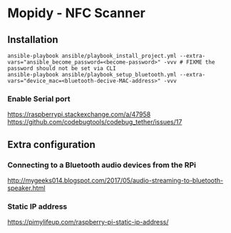 # Mopidy - NFC Scanner

## Installation

```shell
ansible-playbook ansible/playbook_install_project.yml --extra-vars="ansible_become_password=<become-password>" -vvv # FIXME the password should not be set via CLI
ansible-playbook ansible/playbook_setup_bluetooth.yml --extra-vars="device_mac=<bluetooth-decive-MAC-address>" -vvv
```

### Enable Serial port

https://raspberrypi.stackexchange.com/a/47958
https://github.com/codebugtools/codebug_tether/issues/17

## Extra configuration

### Connecting to a Bluetooth audio devices from the RPi

http://mygeeks014.blogspot.com/2017/05/audio-streaming-to-bluetooth-speaker.html

### Static IP address

https://pimylifeup.com/raspberry-pi-static-ip-address/

